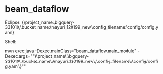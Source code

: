 # beam_dataflow


Eclipse: {\project_name\:\bigquery-331010\,\bucket_name\:\mayuri_120199_new\,\config_filename\:\config/config.yaml\}

Shell:

mvn exec:java -Dexec.mainClass="beam_dataflow.main_module" -Dexec.args="\"{\\project_name\\:\\bigquery-331010\\,\\bucket_name\\:\\mayuri_120199_new\\,\\config_filename\\:\\config/config.yaml\\}\""


